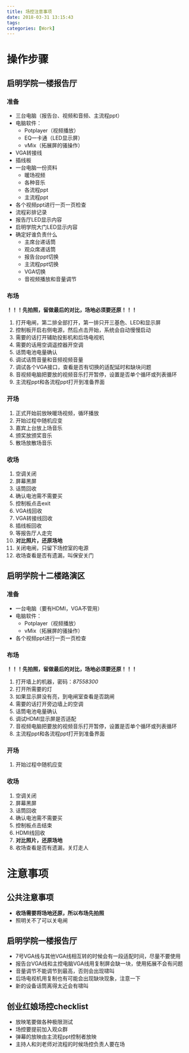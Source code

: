 ```yaml
---
title: 场控注意事项
date: 2018-03-31 13:15:43
tags: 
categories: [Work]
---
```


# 操作步骤

## 启明学院一楼报告厅

### 准备

- 三台电脑（报告台、视频和音频、主流程ppt）
- 电脑软件：
    - Potplayer（视频播放）
    - EQ一卡通（LED显示屏）
    - vMix（拓展屏的骚操作）
- VGA转接线
- 插线板
- 一台电脑一份资料
    - 暖场视频
    - 各种音乐
    - 各流程ppt
    - 主流程ppt
- 各个视频ppt进行一页一页检查
- 流程彩排记录
- 报告厅LED显示内容
- 启明学院大门LED显示内容
- 确定好谁负责什么
    - 主席台递话筒
    - 观众席递话筒
    - 报告台ppt切换
    - 主流程ppt切换
    - VGA切换
    - 音视频播放和音量调节

### 布场

**！！！先拍照，留做最后的对比，场地必须要还原！！！**

1. 打开电闸，第二排全部打开，第一排只开三基色、LED和显示屏
2. 控制板开启右侧电源，然后点击开始，系统会自动慢慢启动
3. 需要的话打开辅助投影机和后场电视机
4. 需要的话用空调遥控器开空调
5. 话筒电池电量确认
6. 调试话筒音量和音频视频音量
7. 调试各个VGA接口，查看是否有切换的适配延时和缺块问题
8. 音视频电脑把要放的视频音乐打开暂停，设置是否单个循环或列表循环
9. 主流程ppt和各流程ppt打开到准备界面

### 开场

1. 正式开始前放映暖场视频，循环播放
2. 开始过程中随机应变
3. 嘉宾上台放上场音乐
4. 颁奖放颁奖音乐
5. 散场放散场音乐

### 收场

1. 空调关闭
2. 屏幕黑屏
3. 话筒回收
4. 确认电池需不需要买
5. 控制板点击exit
6. VGA线回收
7. VGA转接线回收
8. 插线板回收
9. 等报告厅人走完
10. **对比照片，还原场地**
11. 关闭电闸，只留下场控室的电源
12. 收场查看是否有遗漏，叫保安关门

## 启明学院十二楼路演区

### 准备

- 一台电脑（要有HDMI，VGA不管用）
- 电脑软件：
    - Potplayer（视频播放）
    - vMix（拓展屏的骚操作）
- 各个视频ppt进行一页一页检查

### 布场

**！！！先拍照，留做最后的对比，场地必须要还原！！！**

1. 打开墙上的机器，密码：*87558300*
2. 打开所需要的灯
3. 如果显示屏没有亮，到电闸室查看是否跳闸
4. 需要的话打开旁边墙上的空调
5. 话筒电池电量确认
6. 调试HDMI显示屏是否适配
7. 音视频电脑把要放的视频音乐打开暂停，设置是否单个循环或列表循环
8. 主流程ppt和各流程ppt打开到准备界面

### 开场

1. 开始过程中随机应变

### 收场

1. 空调关闭
2. 屏幕黑屏
3. 话筒回收
4. 确认电池需不需要买
5. 控制板点击结束
6. HDMI线回收
7. **对比照片，还原场地**
8. 收场查看是否有遗漏，关灯走人

# 注意事项

## 公共注意事项

- **收场需要将场地还原，所以布场先拍照**
- 照明关不了可以关电闸

## 启明学院一楼报告厅

- 7号VGA线与其他VGA线相互转的时候会有一段适配时间，尽量不要使用
- 报告台VGA线和主控电脑VGA线用复制屏会缺一块，使用拓展不会有问题
- 音量调节不能调节到最高，否则会出现啸叫
- 后场电视机用复制也有可能会出现缺块现象，注意一下
- 新的设备话筒离得太近会有啸叫

## 创业红娘场控checklist

- 放映笔要做各种极限测试
- 场控要提前加入观众群
- 弹幕的放映由主流程ppt控制者放映
- 主持人和刘老师对流程的时候场控负责人要在场
